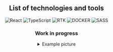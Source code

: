 <section align="center">

## List of technologies and tools

<section align="center">

![React](https://img.shields.io/badge/react-%2320232a.svg?style=for-the-badge&logo=react&logoColor=%2361DAFB) ![TypeScript](https://img.shields.io/badge/typescript-%23007ACC.svg?style=for-the-badge&logo=typescript&logoColor=white) ![RTK](https://img.shields.io/badge/Redux_Tool_Kit-29293e?style=for-the-badge&logo=Redux&logoColor=764ABC) ![DOCKER](https://img.shields.io/badge/docker-%23007ACC.svg?style=for-the-badge&logo=docker&logoColor=white) ![SASS](https://img.shields.io/badge/SASS-hotpink.svg?style=for-the-badge&logo=SASS&logoColor=white)

</section>

### Work in progress

<details>
  <summary>Example picture</summary>
<img src="./src/assets/images/forReadMe.jpg" alt="homepage">
</details>

